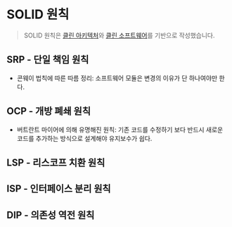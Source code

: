 # SOLID 원칙
> SOLID 원칙은 [클린 아키텍처](https://product.kyobobook.co.kr/detail/S000001033082)와 [클린 소프트웨어](https://ebook-product.kyobobook.co.kr/dig/epd/ebook/E000002970924)를 기반으로 작성했습니다.

## SRP - 단일 책임 원칙
 - 콘웨이 법칙에 따른 따름 정리: 소프트웨어 모듈은 변경의 이유가 단 하나여야만 한다.
## OCP - 개방 폐쇄 원칙
 - 버트란트 마이어에 의해 유명해진 원칙: 기존 코드를 수정하기 보다 반드시 새로운 코드를 추가하는 방식으로 설계해야 유지보수가 쉽다.
## LSP - 리스코프 치환 원칙
## ISP - 인터페이스 분리 원칙
## DIP - 의존성 역전 원칙
